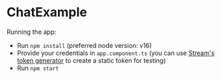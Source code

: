 # ChatExample

Running the app:

- Run `npm install` (preferred node version: v16)
- Provide your credentials in `app.component.ts` (you can use [Stream's token generator](https://getstream.io/chat/docs/react/token_generator/) to create a static token for testing)
- Run `npm start`
